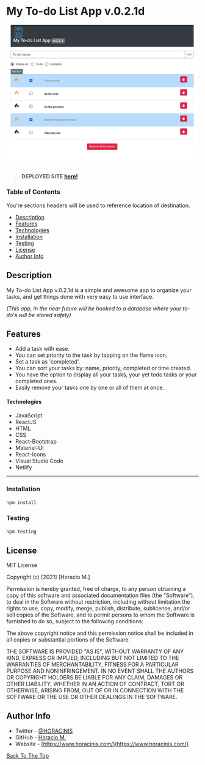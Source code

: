 # My To-do List App v.0.2.1d

![to-do list screenshot]('/../public/assets/todoImg.png)

> **DEPLOYED SITE [here!](https://horacinis-todo.netlify.app/)**
### Table of Contents
You're sections headers will be used to reference location of destination.

  - [Description](#description)
  - [Features](#features)
  - [Technologies](#technologies)
  - [Installation](#installation)
  - [Testing](#testing)
  - [License](#license)
  - [Author Info](#author-info)
## Description
My To-do List App v.0.2.1d is a simple and awesome app to organize your tasks, and get things done with very easy to use interface. 

*(This app, in the near future will be hooked to a database where your to-do's will be stored safely)*

## Features
- Add a task with ease.
- You can set priority to the task by tapping on the flame icon.
- Set a task as 'completed'.
- You can sort your tasks by: name, priority, completed or time created.
- You have the option to display all your tasks, your yet todo tasks or your completed ones.
- Easily remove your tasks one by one or all of them at once.

#### Technologies
- JavaScript
- ReactJS
- HTML
- CSS
- React-Bootstrap
- Material-UI
- React-Icons
- Visual Studio Code
- Netlify

---
### Installation
 `npm install` 

 ### Testing
 `npm testing`

## License

MIT License

Copyright (c) [2021] [Horacio M.]

Permission is hereby granted, free of charge, to any person obtaining a copy
of this software and associated documentation files (the "Software"), to deal
in the Software without restriction, including without limitation the rights
to use, copy, modify, merge, publish, distribute, sublicense, and/or sell
copies of the Software, and to permit persons to whom the Software is
furnished to do so, subject to the following conditions:

The above copyright notice and this permission notice shall be included in all
copies or substantial portions of the Software.

THE SOFTWARE IS PROVIDED "AS IS", WITHOUT WARRANTY OF ANY KIND, EXPRESS OR
IMPLIED, INCLUDING BUT NOT LIMITED TO THE WARRANTIES OF MERCHANTABILITY,
FITNESS FOR A PARTICULAR PURPOSE AND NONINFRINGEMENT. IN NO EVENT SHALL THE
AUTHORS OR COPYRIGHT HOLDERS BE LIABLE FOR ANY CLAIM, DAMAGES OR OTHER
LIABILITY, WHETHER IN AN ACTION OF CONTRACT, TORT OR OTHERWISE, ARISING FROM,
OUT OF OR IN CONNECTION WITH THE SOFTWARE OR THE USE OR OTHER DEALINGS IN THE
SOFTWARE.
## Author Info

- Twitter - [@HORACINIS](https://twitter.com/horacinis)
- GitHub - [Horacio M.](https://www.linkedin.com/in/horacio-moran-837a891b4/)
- Website - [https://www.horacinis.com/](https://www.horacinis.com/)

[Back To The Top](#my-to-do-list-app-v.0.2.1d)
